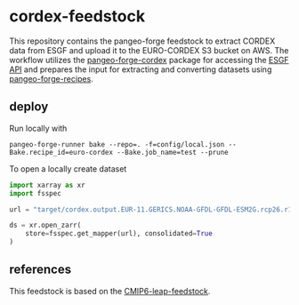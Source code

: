 # cordex-feedstock

This repository contains the pangeo-forge feedstock to extract CORDEX data from ESGF and upload it to the EURO-CORDEX S3 bucket on AWS. The workflow utilizes the [pangeo-forge-cordex](https://github.com/euro-cordex/pangeo-forge-cordex) package for accessing the [ESGF API](https://esgf.github.io/esg-search/ESGF_Search_RESTful_API.html) and prepares the input for extracting and converting datasets using [pangeo-forge-recipes](https://github.com/pangeo-forge/pangeo-forge-recipes).

## deploy

Run locally with

```
pangeo-forge-runner bake --repo=. -f=config/local.json --Bake.recipe_id=euro-cordex --Bake.job_name=test --prune
```

To open a locally create dataset

```python
import xarray as xr
import fsspec

url = "target/cordex.output.EUR-11.GERICS.NOAA-GFDL-GFDL-ESM2G.rcp26.r1i1p1.REMO2015.v1.mon.pr.v20180710.zarr"

ds = xr.open_zarr(
    store=fsspec.get_mapper(url), consolidated=True
)
```

## references

This feedstock is based on the [CMIP6-leap-feedstock](https://github.com/leap-stc/cmip6-leap-feedstock).

